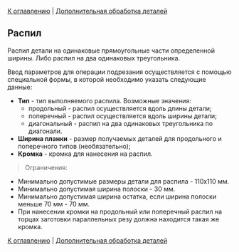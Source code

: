 [К оглавлению](/service/doc/?cid=dsp) | [Дополнительная обработка деталей](/service/doc/?cid=dsp&s=detail-additives)
## Распил 

Распил детали на одинаковые прямоугольные части определенной ширины. Либо распил на два одинаковых треугольника.

Ввод параметров для операции подрезания осуществляется с помощью специальной формы, в которой необходимо указать следующие данные:

- __Тип__ - тип выполняемого распила. Возможные значения:
    - продольный - распил осуществляется вдоль длины детали;
    - поперечный - распил осуществляется вдоль ширины детали;
    - диагональный - распил на два одинаковых треугольника по диагонали.
- __Ширина планки__ - размер получаемых деталей для продольного и поперечного типов (необязательно);
- __Кромка__ - кромка для нанесения на распил.

> Ограничения:
>
- Минимально допустимые размеры детали для распила - 110x110 мм.
- Минимально допустимая ширина полоски - 30 мм.
- Минимально допустимая ширина остатка, если ширина полоски меньше 70 мм - 70 мм.
- При нанесении кромки на продольный или поперечный распил на торцах заготовки параллельных резу должна находится такая же кромка.

[К оглавлению](/service/doc/?cid=dsp) | [Дополнительная обработка деталей](/service/doc/?cid=dsp&s=detail-additives)